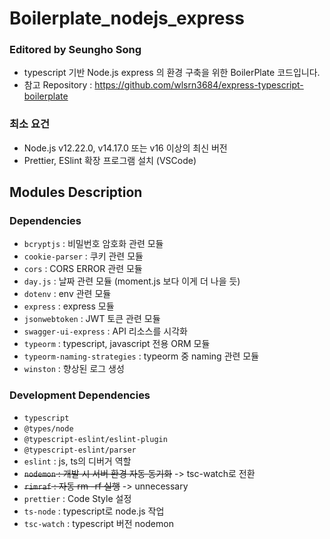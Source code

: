 # Boilerplate_nodejs_express

### Editored by Seungho Song

- typescript 기반 Node.js express 의 환경 구축을 위한 BoilerPlate 코드입니다.
- 참고 Repository : https://github.com/wlsrn3684/express-typescript-boilerplate

### 최소 요건

- Node.js v12.22.0, v14.17.0 또는 v16 이상의 최신 버전
- Prettier, ESlint 확장 프로그램 설치 (VSCode)

## Modules Description

### Dependencies

- `bcryptjs` : 비밀번호 암호화 관련 모듈
- `cookie-parser` : 쿠키 관련 모듈
- `cors` : CORS ERROR 관련 모듈
- `day.js` : 날짜 관련 모듈 (moment.js 보다 이게 더 나을 듯)
- `dotenv` : env 관련 모듈
- `express` : express 모듈
- `jsonwebtoken` : JWT 토큰 관련 모듈
- `swagger-ui-express` : API 리소스를 시각화
- `typeorm` : typescript, javascript 전용 ORM 모듈
- `typeorm-naming-strategies` : typeorm 중 naming 관련 모듈
- `winston` : 향상된 로그 생성

### Development Dependencies

- `typescript`
- `@types/node`
- `@typescript-eslint/eslint-plugin`
- `@typescript-eslint/parser`
- `eslint` : js, ts의 디버거 역할
- ~~`nodemon` : 개발 시 서버 환경 자동 동기화~~ -> tsc-watch로 전환
- ~~`rimraf` : 자동 rm -rf 실행~~ -> unnecessary
- `prettier` : Code Style 설정
- `ts-node` : typescript로 node.js 작업
- `tsc-watch` : typescript 버전 nodemon
